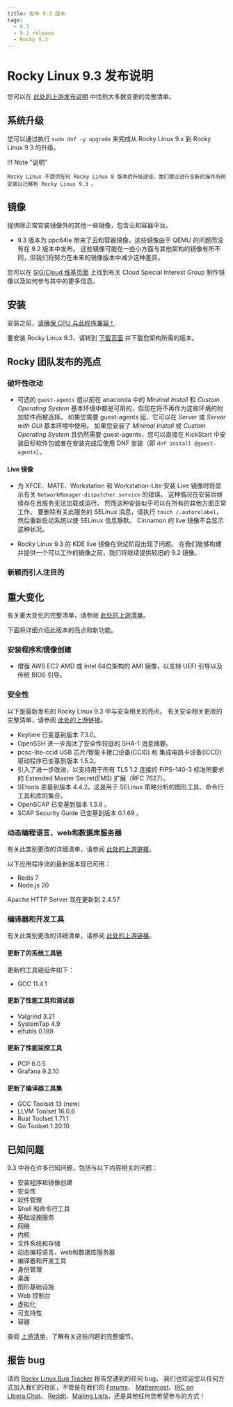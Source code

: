```yaml
---
title: 发布 9.3 版本
tags:
  - 9.3
  - 9.3 release
  - Rocky 9.3
---
```


# Rocky Linux 9.3 发布说明

您可以在 [此处的上游发布说明](https://access.redhat.com/documentation/en-us/red_hat_enterprise_linux/9/html/9.3_release_notes/index) 中找到大多数变更的完整清单。

## 系统升级

您可以通过执行 `sudo dnf -y upgrade` 来完成从 Rocky Linux 9.x 到 Rocky Linux 9.3 的升级。

!!! Note "说明"

    Rocky Linux 不提供任何 Rocky Linux 8 版本的升级途径。我们建议进行全新的操作系统安装以迁移到 Rocky Linux 9.3 。

## 镜像

提供除正常安装镜像外的其他一些镜像，包含云和容器平台。

- 9.3 版本为 ppc64le 带来了云和容器镜像，这些镜像由于 QEMU 的问题而没有在 9.2 版本中发布。 这些镜像可能在一些小方面与其他架构的镜像有所不同，但我们将努力在未来的镜像版本中减少这种差异。

您可以在 [SIG/Cloud 维基页面](https://sig-cloud.rocky.page/) 上找到有关 Cloud Special Interest Group 制作镜像以及如何参与其中的更多信息。

## 安装

安装之前，[请确保 CPU 与此程序兼容！](https://docs.rockylinux.org/gemstones/test_cpu_compat/)

要安装 Rocky Linux 9.3，请转到 [下载页面](https://rockylinux.org/download/) 并下载您架构所需的版本。

## Rocky 团队发布的亮点

### 破坏性改动

- 可选的 `guest-agents` 组以前在 anaconda 中的 _Minimal Install_ 和 _Custom Operating System_ 基本环境中都是可用的，但现在将不再作为这些环境的附加软件而被选择。 如果您需要 guest-agents 组，它可以在 _Server_ 或 _Server with GUI_ 基本环境中使用。 如果您安装了 _Minimal Install_ 或 _Custom Operating System_ 且仍然需要 guest-agents，您可以直接在 KickStart 中安装目标软件包或者在安装完成后使用 DNF 安装（即 `dnf install @guest-agents`）。

#### Live 镜像

- 为 XFCE、MATE、Workstation 和 Workstation-Lite 安装 Live 镜像时将显示有关 `NetworkManager-dispatcher.service` 的错误。 这种情况在安装后继续存在且服务无法加载或运行。 然而这种安装似乎可以在所有的其他方面正常工作。 要删除有关此服务的 SELinux 消息，请执行 `touch /.autorelabel`，然后重新启动系统以使 SELinux 信息静默。 Cinnamon 的 live 镜像不会显示这种状况。

- Rocky Linux 9.3 的 KDE live 镜像在测试阶段出现了问题。 在我们能够构建并提供一个可以工作的镜像之前，我们将继续提供较旧的 9.2 镜像。

### 新颖而引人注目的

## 重大变化

有关重大变化的完整清单，请参阅 [此处的上游清单](https://access.redhat.com/documentation/en-us/red_hat_enterprise_linux/9/html/9.3_release_notes/overview#overview-major-changes)。

下面将详细介绍此版本的亮点和新功能。

### 安装程序和镜像创建

- 增强 AWS EC2 AMD 或 Intel 64位架构的 AMI 镜像，以支持 UEFI 引导以及传统 BIOS 引导。

### 安全性

以下是最新发布的 Rocky Linux 9.3 中与安全相关的亮点。 有关安全相关更改的完整清单，请参阅 [此处的上游链接](https://access.redhat.com/documentation/en-us/red_hat_enterprise_linux/9/html/9.3_release_notes/new-features#new-features-security)。

- Keylime 已变基到版本 7.3.0。
- OpenSSH 进一步淘汰了安全性较低的 SHA-1 消息摘要。
- pcsc-lite-ccid USB 芯片/智能卡接口设备(CCID) 和 集成电路卡设备(ICCD) 驱动程序已变基到版本 1.5.2。
- 引入了进一步改进，以支持用于所有 TLS 1.2 连接的 FIPS-140-3 标准所要求的 Extended Master Secret(EMS) 扩展（RFC 7627）。
- SEtools 变基到版本 4.4.2。这是用于 SELinux 策略分析的图形工具、命令行工具和库的集合。
- OpenSCAP 已变基到版本 1.3.8 。
- SCAP Security Guide 已变基到版本 0.1.69 。

### 动态编程语言、web和数据库服务器

有关此类别更改的详细清单，请参阅 [此处的上游链接](https://access.redhat.com/documentation/en-us/red_hat_enterprise_linux/9/html/9.3_release_notes/new-features#new-features-dynamic-programming-languages-web-and-database-servers)。

以下应用程序流的最新版本现已可用：

- Redis 7
- Node.js 20

Apache HTTP Server 现在更新到 2.4.57

### 编译器和开发工具

有关此类别更改的详细清单，请参阅 [此处的上游链接](https://access.redhat.com/documentation/en-us/red_hat_enterprise_linux/9/html/9.3_release_notes/new-features#new-features-compilers-and-development-tools)。

#### 更新了的系统工具链

更新的工具链组件如下：

- GCC 11.4.1

#### 更新了性能工具和调试器

- Valgrind 3.21
- SystemTap 4.9
- elfutils 0.189

#### 更新了性能监控工具

- PCP 6.0.5
- Grafana 9.2.10

#### 更新了编译器工具集

- GCC Toolset 13 (new)
- LLVM Toolset 16.0.6
- Rust Toolset 1.71.1
- Go Toolset 1.20.10

## 已知问题

9.3 中存在许多已知问题，包括与以下内容相关的问题：

- 安装程序和镜像创建
- 安全性
- 软件管理
- Shell 和命令行工具
- 基础设施服务
- 网络
- 内核
- 文件系统和存储
- 动态编程语言、web和数据库服务器
- 编译器和开发工具
- 身份管理
- 桌面
- 图形基础设施
- Web 控制台
- 虚拟化
- 可支持性
- 容器

查阅 [上游清单](https://access.redhat.com/documentation/en-us/red_hat_enterprise_linux/9/html/9.3_release_notes/known-issues)，了解有关这些问题的完整细节。

## 报告 bug

请向 [Rocky Linux Bug Tracker](https://bugs.rockylinux.org/) 报告您遇到的任何 bug。 我们也欢迎您以任何方式加入我们的社区，不管是在我们的 [Forums](https://forums.rockylinux.org)、 [Mattermost](https://chat.rockylinux.org)、[IRC on Libera.Chat](irc://irc.liberachat/rockylinux)、 [Reddit](https://reddit.com/r/rockylinux)、[Mailing Lists](https://lists.resf.org)，还是其他任何您希望参与的方式！
